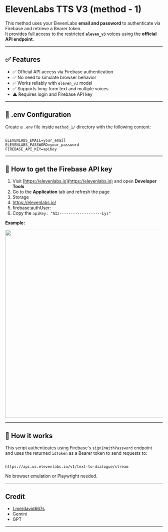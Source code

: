# ElevenLabs TTS V3 (method - 1)

This method uses your ElevenLabs **email and password** to authenticate via Firebase and retrieve a Bearer token.  
It provides full access to the restricted **`eleven_v3`** voices using the **official API endpoint**.

---

## ✅ Features

- ✅ Official API access via Firebase authentication
- ✅ No need to simulate browser behavior
- ✅ Works reliably with `eleven_v3` model
- ✅ Supports long-form text and multiple voices
- ⚠️ Requires login and Firebase API key

---

## 🔐 .env Configuration

Create a `.env` file inside `method_1/` directory with the following content:

```

ELEVENLABS_EMAIL=your_email
ELEVENLABS_PASSWORD=your_password
FIREBASE_API_KEY=apiKey

```

---

## 📎 How to get the Firebase API key

1. Visit [https://elevenlabs.io](https://elevenlabs.io) and open **Developer Tools**  
2. Go to the **Application** tab and refresh the page  
3. Storage
4. https://elevenlabs.io/
4. firebase:authUser:
5. Copy the `apiKey: "AIz-------------------Lys"`

**Example:**

<p align="center">
  <img src="get_key.jpg" width="600">
</p>

---

## 🧪 How it works

This script authenticates using Firebase's `signInWithPassword` endpoint  
and uses the returned `idToken` as a Bearer token to send requests to:

```

https://api.us.elevenlabs.io/v1/text-to-dialogue/stream

```

No browser emulation or Playwright needed.

---

## Credit

- [t.me/david667s](https://t.me/david667s)  
- Gemini  
- GPT  

---
